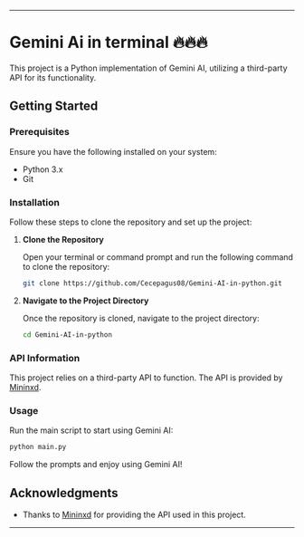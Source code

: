 

---

# Gemini Ai in terminal  🔥🔥🔥

This project is a Python implementation of Gemini AI, utilizing a third-party API for its functionality. 

## Getting Started

### Prerequisites

Ensure you have the following installed on your system:

- Python 3.x
- Git

### Installation

Follow these steps to clone the repository and set up the project:

1. **Clone the Repository**

   Open your terminal or command prompt and run the following command to clone the repository:

   ```bash
   git clone https://github.com/Cecepagus08/Gemini-AI-in-python.git
   ```

2. **Navigate to the Project Directory**

   Once the repository is cloned, navigate to the project directory:

   ```bash
   cd Gemini-AI-in-python
   ```


### API Information

This project relies on a third-party API to function. The API is provided by [Mininxd](https://api.mininxd.my.id/).

### Usage

Run the main script to start using Gemini AI:

```bash
python main.py
```

Follow the prompts and enjoy using Gemini AI!


## Acknowledgments

- Thanks to [Mininxd](https://api.mininxd.my.id/) for providing the API used in this project.

---


